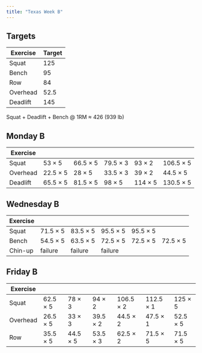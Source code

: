 ```yaml
---
title: "Texas Week B"
---
```



## Targets

| Exercise | Target |
| ---      | ------ |
| Squat    | 125 |
| Bench    | 95 |
| Row      | 84 |
| Overhead | 52.5 |
| Deadlift | 145 |

Squat + Deadlift + Bench @ 1RM ≈ 426 (939 lb)
    
## Monday B

| Exercise |     |     |     |     |     |
| ---      | --- | --- | --- | --- | --- |
| Squat    | 53 × 5 | 66.5 × 5 | 79.5 × 3 | 93 × 2 | 106.5 × 5 | 106.5 × 5 | 106.5 × 5 | 106.5 × 5 | 106.5 × 5 |
| Overhead | 22.5 × 5 | 28 × 5 | 33.5 × 3 | 39 × 2 | 44.5 × 5 | 44.5 × 5 | 44.5 × 5 | 44.5 × 5 | 44.5 × 5 |
| Deadlift | 65.5 × 5 | 81.5 × 5 | 98 × 5 | 114 × 5 | 130.5 × 5 |

## Wednesday B

| Exercise |     |     |     |     |     |
| ---      | --- | --- | --- | --- | --- |
| Squat    | 71.5 × 5 | 83.5 × 5 | 95.5 × 5 | 95.5 × 5 |
| Bench    | 54.5 × 5 | 63.5 × 5 | 72.5 × 5 | 72.5 × 5 | 72.5 × 5 |
| Chin-up  | failure | failure | failure |

## Friday B

| Exercise |     |     |     |     |     |     |
| ---      | --- | --- | --- | --- | --- | --- |
| Squat    | 62.5 × 5 | 78 × 3 | 94 × 2 | 106.5 × 2 | 112.5 × 1 | 125 × 5 |
| Overhead | 26.5 × 5 | 33 × 3 | 39.5 × 2 | 44.5 × 2 | 47.5 × 1 | 52.5 × 5 |
| Row      | 35.5 × 5 | 44.5 × 5 | 53.5 × 3 | 62.5 × 2 | 71.5 × 5 | 71.5 × 5 | 71.5 × 5 | 71.5 × 5 | 71.5 × 5 |

